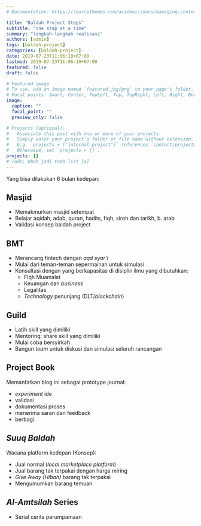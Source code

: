 ```yaml
---
# Documentation: https://sourcethemes.com/academic/docs/managing-content/

title: "Baldah Project Steps"
subtitle: "one step at a time"
summary: "langkah-langkah realisasi"
authors: [admin]
tags: [baldah-project]
categories: [baldah-project]
date: 2019-07-23T11:06:10+07:00
lastmod: 2019-07-23T11:06:10+07:00
featured: false
draft: false

# Featured image
# To use, add an image named `featured.jpg/png` to your page's folder.
# Focal points: Smart, Center, TopLeft, Top, TopRight, Left, Right, BottomLeft, Bottom, BottomRight.
image:
  caption: ""
  focal_point: ""
  preview_only: false

# Projects (optional).
#   Associate this post with one or more of your projects.
#   Simply enter your project's folder or file name without extension.
#   E.g. `projects = ["internal-project"]` references `content/project/deep-learning/index.md`.
#   Otherwise, set `projects = []`.
projects: []
# Todo: Ubah jadi todo list [x]
---
```

Yang bisa dilakukan 6 bulan kedepan:
## **Masjid**
* Memakmurkan masjid setempat
* Belajar aqidah, adab, quran, hadits, fiqh, siroh dan tarikh, b. arab
* Validasi konsep baldah project 

## **BMT**
* Merancang fintech dengan _aqd syar'i_
* Mulai dari teman-teman sepermainan untuk simulasi
* Konsultasi dengan yang berkapasitas di disiplin ilmu yang dibutuhkan:
	* Fiqh Muamalat
	* Keuangan dan _business_
	* Legalitas
	* _Technology_ penunjang (DLT/_blockchain_)

## **Guild**
* Latih skill yang dimiliki
* Mentoring: share skill yang dimiliki
* Mulai coba bersyirkah
* Bangun _team_ untuk diskusi dan simulasi seluruh rancangan

## **Project Book**
Memanfatkan blog ini sebagai prototype journal:

* _experiment_ ide
* validasi 
* dokumentasi proses
* menerima saran dan feedback
* berbagi

## **_Suuq Baldah_**
Wacana platform kedepan (Konsep):

* Jual normal (_local marketplace platform_)
* Jual barang tak terpakai dengan harga miring
* _Give Away (Hibah)_ barang tak terpakai
* Mengumumkan barang temuan

## **_Al-Amtsilah_ Series**
* Serial cerita perumpamaan